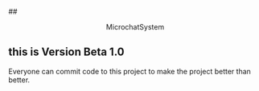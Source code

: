 ##<center> MicrochatSystem </center>
## this is Version Beta 1.0
Everyone can commit code to this project to make the project better than better.
